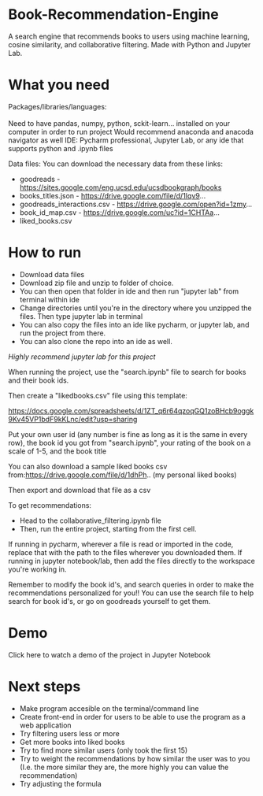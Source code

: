 # Book-Recommendation-Engine
A search engine that recommends books to users using machine learning, cosine similarity, and collaborative filtering. Made with Python and Jupyter Lab.

# What you need
Packages/libraries/languages: <br></br>
Need to have pandas, numpy, python, sckit-learn… installed on your computer in order to run project
Would recommend anaconda and anacoda navigator as well
IDE: 
Pycharm professional, Jupyter Lab, or any ide that supports python and .ipynb files

Data files:
You can download the necessary data from these links:
- goodreads - https://sites.google.com/eng.ucsd.edu/ucsdbookgraph/books
- books_titles.json - https://drive.google.com/file/d/1Iqv9...
- goodreads_interactions.csv - https://drive.google.com/open?id=1zmy...
- book_id_map.csv - https://drive.google.com/uc?id=1CHTAa...
- liked_books.csv




# How to run  
- Download data files 
- Download zip file and unzip to folder of choice. 
- You can then open that folder in ide and then run "jupyter lab" from terminal within ide
- Change directories until you're in the directory where you unzipped the files. Then type jupyter lab in terminal
- You can also copy the files into an ide like pycharm, or jupyter lab, and run the project from there. 
- You can also clone the repo into an ide as well.

*Highly recommend jupyter lab for this project*

When running the project, use the "search.ipynb" file to search for books and their book ids. 

Then create a "likedbooks.csv" file using this template:

https://docs.google.com/spreadsheets/d/1ZT_q6r64qzoqGQ1zoBHcb9oggk9Kv45VP1bdF9kKLnc/edit?usp=sharing

Put your own user id (any number is fine as long as it is the same in every row), the book id you got from "search.ipynb", your rating of the book on a scale of 1-5, and the book title

You can also download a sample liked books csv from:https://drive.google.com/file/d/1dhPh.. (my personal liked books)

Then export and download that file as a csv 

To get recommendations:
- Head to the collaborative_filtering.ipynb file
- Then, run the entire project, starting from the first cell. 

If running in pycharm, wherever a file is read or imported in the code, replace that with the path to the files wherever you downloaded them.
If running in jupyter notebook/lab, then add the files directly to the workspace you're working in. 

Remember to modify the book id's, and search queries in order to make the recommendations personalized for you!!
You can use the search file to help search for book id's, or go on goodreads yourself to get them. 


# Demo 
Click here to watch a demo of the project in Jupyter Notebook


# Next steps
- Make program accesible on the terminal/command line 
- Create front-end in order for users to be able to use the program as a web application
- Try filtering users less or more
- Get more books into liked books
- Try to find more similar users (only took the first 15)
- Try to weight the recommendations by how similar the user was to you (I.e. the more similar they are, the more highly you can value the recommendation)
- Try adjusting the formula

